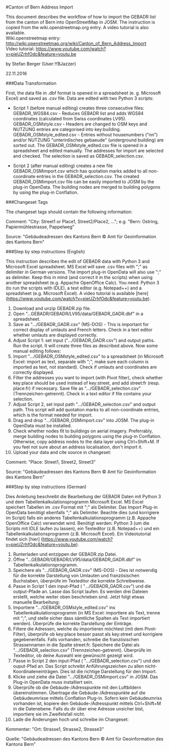 <br />

#Canton of Bern Address Import

This document describes the workflow of how to import the GEBADR list from the canton of Bern into OpenStreetMap in JOSM. The instruction is copied from the wiki.openstreetmap.org entry. A video tutorial is also available.<br />
Wiki.openstreetmap entry: http://wiki.openstreetmap.org/wiki/Canton_of_Bern_Address_Import<br />
Video tutorial: https://www.youtube.com/watch?v=pieUZrhfOdc&feature=youtu.be<br />

by Stefan Berger (User:YBJazzer)

22.11.2016


###Data Transformation

First, the data file in .dbf format is opened in a spreadsheet (e. g. Microsoft Excel) and saved as .csv file. Data are edited with two Python 3 scripts: 

- Script 1 (before manual editing) creates three consecutive files: 
GEBADR_WGS84.csv - Reduces GEBADR list and adds WGS84 coordinates (calculated from Swiss coordinates LV95). 
GEBADR_OSMstyle.csv - Headers are changed to OSM keys and NUTZUNG entries are categorised into key:building. 
GEBADR_OSMstyle_edited.csv - Entries without housenumbers ("nn") and/or NUTZUNG "unterirdisches gebaeude" (underground building) are sorted out. 
The GEBADR_OSMstyle_edited.csv file is opened in a spreadsheet and edited manually. The addresses for import are selected and checked. The selection is saved as GEBADR_selection.csv. 

- Script 2 (after manual editing) creates a new file GEBADR_OSMimport.csv which has quotation marks added to all non-coordinate entries in the GEBADR_selection.csv. 
The created GEBADR_OSMimport.csv file can be easily imported to JOSM by the plug-in OpenData. The building nodes are merged to building polygons by using the plug-in Conflation. 

###Changeset Tags


The changeset tags should contain the following information:

Comment: "City: Street1 or Place1, Street2/Place2, ..."; e.g. "Bern: Ostring, Papiermühlestrasse, Pappelweg"

Source: "Gebäudeadressen des Kantons Bern © Amt für Geoinformation des Kantons Bern" 


###Step by step instructions (English)

This instruction describes the edit of GEBADR data with Python 3 and Microsoft Excel spreadsheet. MS Excel will save .csv files with ";" as delimiter in German versions. The import plug-in OpenData will also use ";" as delimiter. Keep this in mind (and correct it in the scripts) when using another spreadsheet (e.g. Appache OpenOffice Calc). 
You need: Python 3 (to run the scripts with IDLE), a text editor (e.g. Notepad++) and a spreadsheet (e.g. Microsoft Excel). 
A video tutorial is available [here] (https://www.youtube.com/watch?v=pieUZrhfOdc&feature=youtu.be). 

1. Download and unzip GEBADR.zip file. 
2. Open "...GEBADR/GEBADR/LV95/data/GEBADR_GADR.dbf" in a spreadsheet. 
3. Save as ".../GEBADR_GADR.csv" (MS-DOS) - This is important for correct display of umlauts and French letters. Check in a text editor whether umlauts are displayed correctly. 
4. Adjust Script 1: set input (".../GEBADR_GADR.csv") and output paths. Run the script. It will create three files as described above. 
Now some manual editing follows: 
5. Import ".../GEBADR_OSMstyle_edited.csv" to a spreadsheet (in Microsoft Excel: import as text, separate with ";", make sure each column is imported as text, not standard). Check if umlauts and coordinates are correctly displayed. 
6. Filter the addresses you want to import (with Pivot filter), check whether key:place should be used instead of key:street, and add street:fr (resp. place:fr) if necessary. Save file as ".../GEBADR_selection.csv" (Trennzeichen-getrennt). Check in a text editor if file contains your selection. 
7. Adjust Script 2, set input path ".../GEBADR_selection.csv" and output path. This script will add quotation marks to all non-coordinate entries, which is the format needed for import. 
8. Drag and drop ".../GEBADR_OSMimport.csv" into JOSM. The plug-in OpenData must be installed. 
9. Check whether nodes fit to buildings on aerial imagery. Preferrably, merge building nodes to building polygons using the plug-in Conflation. Otherwise, copy address nodes to the data layer using Ctrl+Shift+M. If you feel not sure about an address localisation, don't import it. 
10. Upload your data and cite source in changeset:

Comment: "Place: Street1, Street2, Street3"

Source: "Gebäudeadressen des Kantons Bern © Amt für Geoinformation des Kantons Bern" 


###Step by step instructions (German)

Dies Anleitung beschreibt die Bearbeitung der GEBADR Daten mit Python 3 und dem Tabellenkalkulationsprogramm Microsoft Excel. MS Excel speichert Tabellen im .csv Format mit ";" als Delimiter. Das Import Plug-in OpenData benötigt ebenfalls ";" als Delimiter. Beachte dies (und korrigiere im Script) falls ein anderes Tabellenkalkulationsprogramm (z.B. Appache OpenOffice Calc) verwendet wird. 
Benötigt werden: Python 3 (um die Scripts mit IDLE laufen zu lassen), ein Texteditor (z.B. Notepad++) und ein Tabellenkalkulationsprogramm (z.B. Microsoft Excel). 
Ein Videotutorial findet sich [hier] (https://www.youtube.com/watch?v=pieUZrhfOdc&feature=youtu.be). 

1. Runterladen und entzippen der GEBADR.zip Datei. 
2. Öffne "...GEBADR/GEBADR/LV95/data/GEBADR_GADR.dbf" im Tabellenkalkulationsprogramm. 
3. Speichere als ".../GEBADR_GADR.csv" (MS-DOS) - Dies ist notwendig für die korrekte Darstellung von Umlauten und französischen Buchstaben, überprüfe im Texteditor die korrekte Schreibweise. 
4. Passe in Script 1 den input-Pfad ( ".../GEBADR_GADR.csv") und die output-Pfade an. Lasse das Script laufen. Es werden drei Dateien erstellt, welche weiter oben beschrieben sind. 
Jetzt folgt etwas manuelle Bearbeitung: 
5. Importiere ".../GEBADR_OSMstyle_edited.csv" ins Tabellenkalkulationsprogramm (in MS Excel: importiere als Text, trenne mit ";", und stelle sicher dass sämtliche Spalten als Text importiert werden). Überprüfe die korrekte Darstellung der Einträge. 
6. Filtere die Adressen, welche du importieren möchtest (mit dem Pivot-Filter), überprüfe ob key:place besser passt als key:street und korrigiere gegebenenfalls. Falls vorhanden, schreibe die französischen Strassennamen in die Spalte street:fr. Speichere die Datei als ".../GEBADR_selection.csv" (Trennzeichen-getrennt). Überprüfe im Texteditor, ob deine Auswahl wie gewünscht gezeigt wird. 
7. Passe in Script 2 den input-Pfad ( ".../GEBADR_selection.csv") und den ouput-Pfad an. Das Script schreibt Anführungszeichen zu allen nicht-Koordinateneinträgen. Dies ist die richtige Darstellung für den Import. 
8. Klicke und ziehe die Datei ".../GEBADR_OSMimport.csv" in JOSM. Das Plug-in OpenData muss installiert sein. 
9. Überprüfe ob die Gebäude-/Adresspunkte mit den Luftbildern übereinstimmen. Übertrage die Gebäude-/Adresspunkte auf die Gebäudeumrisse mittels Conflation Plug-in. Sofern kein Gebäudeumriss vorhanden ist, kopiere den Gebäude-/Adresspunkt mittels Ctrl+Shift+M in die Datenebene. Falls du dir über eine Adresse unsicher bist, importiere sie im Zweifelsfall nicht. 
10. Lade die Änderungen hoch und schreibe im Changeset:

Kommentar: "Ort: Strasse1, Strasse2, Strasse3"

Quelle: "Gebäudeadressen des Kantons Bern © Amt für Geoinformation des Kantons Bern"
